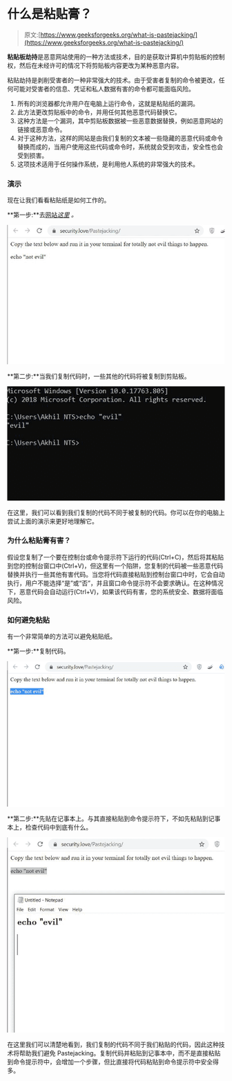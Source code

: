 # 什么是粘贴膏？

> 原文:[https://www.geeksforgeeks.org/what-is-pastejacking/](https://www.geeksforgeeks.org/what-is-pastejacking/)

**粘贴板劫持**是恶意网站使用的一种方法或技术，目的是获取计算机中剪贴板的控制权，然后在未经许可的情况下将剪贴板内容更改为某种恶意内容。

粘贴劫持是剥削受害者的一种非常强大的技术。由于受害者复制的命令被更改，任何可能对受害者的信息、凭证和私人数据有害的命令都可能面临风险。

1.  所有的浏览器都允许用户在电脑上运行命令，这就是粘贴纸的漏洞。
2.  此方法更改剪贴板中的命令，并用任何其他恶意代码替换它。
3.  这种方法是一个漏洞，其中剪贴板数据被一些恶意数据替换，例如恶意网站的链接或恶意命令。
4.  对于这种方法，这样的网站是由我们复制的文本被一些隐藏的恶意代码或命令替换而成的，当用户使用这些代码或命令时，系统就会受到攻击，安全性也会受到损害。
5.  这项技术适用于任何操作系统，是利用他人系统的非常强大的技术。

### **演示**

现在让我们看看粘贴纸是如何工作的。

**第一步:**去[网站*这里*](https://security.love/Pastejacking/) *。*

[![](img/f43b92a93b99778e7958ae63ec2c2dfc.png)](https://media.geeksforgeeks.org/wp-content/uploads/20200730105520/pj1.JPG)

**第二步:**当我们复制代码时，一些其他的代码将被复制到剪贴板。

[![](img/7c61a5fdb608daf370f7495652f9fbf5.png)](https://media.geeksforgeeks.org/wp-content/uploads/20200730105801/pj2.JPG)

在这里，我们可以看到我们复制的代码不同于被复制的代码。你可以在你的电脑上尝试上面的演示来更好地理解它。

### **为什么粘贴膏有害？**

假设您复制了一个要在控制台或命令提示符下运行的代码(Ctrl+C)，然后将其粘贴到您的控制台窗口中(Ctrl+V)，但这里有一个陷阱，您复制的代码被一些恶意代码替换并执行一些其他有害代码。当您将代码直接粘贴到控制台窗口中时，它会自动执行，用户不能选择“是”或“否”，并且窗口命令提示符不会要求确认。在这种情况下，恶意代码会自动运行(Ctrl+V)，如果该代码有害，您的系统安全、数据将面临风险。

### **如何避免粘贴**

有一个非常简单的方法可以避免粘贴纸。

**第一步:**复制代码。

[![](img/e9b32097ba470bd9aaf2d6ef0dc33bdf.png)](https://media.geeksforgeeks.org/wp-content/uploads/20200730111330/pj3.JPG)

**第二步:**先贴在记事本上。与其直接粘贴到命令提示符下，不如先粘贴到记事本上，检查代码中到底有什么。

[![](img/ee5990ae1a48d2dcf0435f5c2e2b7361.png)](https://media.geeksforgeeks.org/wp-content/uploads/20200730111646/pj4.JPG)

在这里我们可以清楚地看到，我们复制的代码不同于我们粘贴的代码，因此这种技术将帮助我们避免 Pastejacking。复制代码并粘贴到记事本中，而不是直接粘贴到命令提示符中，会增加一个步骤，但比直接将代码粘贴到命令提示符中安全得多。